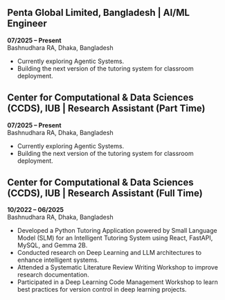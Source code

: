## Penta Global Limited, Bangladesh | AI/ML Engineer 

**07/2025 – Present**  
Bashnudhara RA, Dhaka, Bangladesh

- Currently exploring Agentic Systems.
- Building the next version of the tutoring system for classroom deployment.


## Center for Computational & Data Sciences (CCDS), IUB | Research Assistant (Part Time)

**07/2025 – Present**  
Bashnudhara RA, Dhaka, Bangladesh

- Currently exploring Agentic Systems.
- Building the next version of the tutoring system for classroom deployment.

## Center for Computational & Data Sciences (CCDS), IUB | Research Assistant (Full Time)

**10/2022 – 06/2025**  
Bashnudhara RA, Dhaka, Bangladesh

- Developed a Python Tutoring Application powered by Small Language Model (SLM) for an Intelligent Tutoring System using React, FastAPI, MySQL, and Gemma 2B.
- Conducted research on Deep Learning and LLM architectures to enhance intelligent systems.
- Attended a Systematic Literature Review Writing Workshop to improve research documentation.
- Participated in a Deep Learning Code Management Workshop to learn best practices for version control in deep learning projects.
